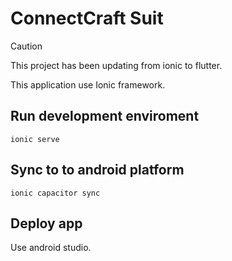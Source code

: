 # ConnectCraft Suit
> [!CAUTION]
> This project has been updating from ionic to flutter.

This application use Ionic framework.

## Run development enviroment

`ionic serve`

## Sync to to android platform

`ionic capacitor sync` 

## Deploy app

Use android studio.

